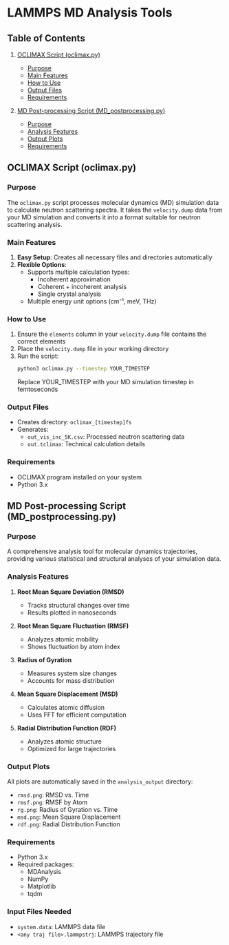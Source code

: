 # LAMMPS MD Analysis Tools

## Table of Contents
1. [OCLIMAX Script (oclimax.py)](#oclimax-script-oclimaxpy)
   - [Purpose](#purpose)
   - [Main Features](#main-features)
   - [How to Use](#how-to-use)
   - [Output Files](#output-files)
   - [Requirements](#requirements)

2. [MD Post-processing Script (MD_postprocessing.py)](#md-post-processing-script-md_postprocessingpy)
   - [Purpose](#purpose-1)
   - [Analysis Features](#analysis-features)
   - [Output Plots](#output-plots)
   - [Requirements](#requirements-1)

## OCLIMAX Script (oclimax.py)

### Purpose
The `oclimax.py` script processes molecular dynamics (MD) simulation data to calculate neutron scattering spectra. It takes the `velocity.dump` data from your MD simulation and converts it into a format suitable for neutron scattering analysis.

### Main Features
1. **Easy Setup**: Creates all necessary files and directories automatically
2. **Flexible Options**: 
   - Supports multiple calculation types:
     - Incoherent approximation
     - Coherent + incoherent analysis
     - Single crystal analysis
   - Multiple energy unit options (cm⁻¹, meV, THz)
   
### How to Use
1. Ensure the `elements` column in your `velocity.dump` file contains the correct elements
2. Place the `velocity.dump` file in your working directory
3. Run the script:
   ```bash
   python3 oclimax.py --timestep YOUR_TIMESTEP
   ```
   Replace YOUR_TIMESTEP with your MD simulation timestep in femtoseconds

### Output Files
- Creates directory: `oclimax_[timestep]fs`
- Generates:
  - `out_vis_inc_5K.csv`: Processed neutron scattering data
  - `out.tclimax`: Technical calculation details

### Requirements
- OCLIMAX program installed on your system
- Python 3.x

## MD Post-processing Script (MD_postprocessing.py)

### Purpose
A comprehensive analysis tool for molecular dynamics trajectories, providing various statistical and structural analyses of your simulation data.

### Analysis Features
1. **Root Mean Square Deviation (RMSD)**
   - Tracks structural changes over time
   - Results plotted in nanoseconds

2. **Root Mean Square Fluctuation (RMSF)**
   - Analyzes atomic mobility
   - Shows fluctuation by atom index

3. **Radius of Gyration**
   - Measures system size changes
   - Accounts for mass distribution

4. **Mean Square Displacement (MSD)**
   - Calculates atomic diffusion
   - Uses FFT for efficient computation

5. **Radial Distribution Function (RDF)**
   - Analyzes atomic structure
   - Optimized for large trajectories

### Output Plots
All plots are automatically saved in the `analysis_output` directory:
- `rmsd.png`: RMSD vs. Time
- `rmsf.png`: RMSF by Atom
- `rg.png`: Radius of Gyration vs. Time
- `msd.png`: Mean Square Displacement
- `rdf.png`: Radial Distribution Function

### Requirements
- Python 3.x
- Required packages:
  - MDAnalysis
  - NumPy
  - Matplotlib
  - tqdm

### Input Files Needed
- `system.data`: LAMMPS data file
- `<any traj file>.lammpstrj`: LAMMPS trajectory file